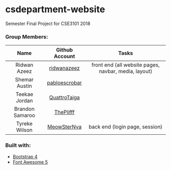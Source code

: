 # csdepartment-website
Semester Final Project for CSE3101 2018

### Group Members:<br/>
|       Name      |                    Github Account                   |                         Tasks                        |
|:---------------:|:---------------------------------------------------:|:----------------------------------------------------:|
| Ridwan Azeez    | [ridwanazeez ](https://github.com/ridwanazeez )     | front end (all website pages, navbar, media, layout) |
| Shemar Austin   | [pabloescrobar ](https://github.com/pabloescrobar ) |                                                      |
| Teekae Jordan   | [QuattroTaiga ](https://github.com/QuattroTaiga )   |                                                      |
| Brandon Samaroo | [ThePlifff ](https://github.com/ThePlifff )         |                                                      |
| Tyreke Wilson   | [MeowSterNya ](https://github.com/MeowSterNya )     | back end (login page, session)                       |

### Built with:
* [Bootstrap 4](https://getbootstrap.com/)
* [Font Awesome 5](https://fontawesome.com)
